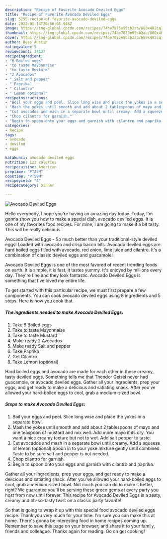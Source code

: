```yaml
---
description: "Recipe of Favorite Avocado Deviled Eggs"
title: "Recipe of Favorite Avocado Deviled Eggs"
slug: 5255-recipe-of-favorite-avocado-deviled-eggs
date: 2022-01-14T20:56:05.946Z
image: https://img-global.cpcdn.com/recipes/74be7875e95cb2ab/680x482cq70/avocado-deviled-eggs-recipe-main-photo.jpg
thumbnail: https://img-global.cpcdn.com/recipes/74be7875e95cb2ab/680x482cq70/avocado-deviled-eggs-recipe-main-photo.jpg
cover: https://img-global.cpcdn.com/recipes/74be7875e95cb2ab/680x482cq70/avocado-deviled-eggs-recipe-main-photo.jpg
author: Bess Austin
ratingvalue: 5
reviewcount: 34127
recipeingredient:
- "6 Boiled eggs"
- "to taste Mayonnaise"
- "to taste Mustard"
- "2 Avocados"
- " Salt and pepper"
- " Paprika"
- " Cilantro"
- " Lemon optional"
recipeinstructions:
- "Boil your eggs and peel. Slice long wise and place the yokes in a separate bowl."
- "Mash the yokes until smooth and add about 2 tablespoons of mayo and one teaspoon of mustard and mix well. Add more mayo if its dry. You want a nice creamy texture but not to wet. Add salt pepper to taste."
- "Cut avocados and mash in a separate bowl until creamy. Add a squeeze of lemon (optional) Spoon in to your yoke mixture gently until combined. Taste to be sure salt and pepper is not needed."
- "Chop cilantro for garnish."
- "Begin to spoon onto your eggs and garnish with cilantro and paprika."
categories:
- Recipe
tags:
- avocado
- deviled
- eggs

katakunci: avocado deviled eggs 
nutrition: 122 calories
recipecuisine: American
preptime: "PT22M"
cooktime: "PT59M"
recipeyield: "4"
recipecategory: Dinner

---
```



![Avocado Deviled Eggs](https://img-global.cpcdn.com/recipes/74be7875e95cb2ab/680x482cq70/avocado-deviled-eggs-recipe-main-photo.jpg)

Hello everybody, I hope you're having an amazing day today. Today, I'm gonna show you how to make a special dish, avocado deviled eggs. It is one of my favorites food recipes. For mine, I am going to make it a bit tasty. This will be really delicious.

Avocado Deviled Eggs - So much better than your traditional-style deviled eggs! Loaded with avocado and crisp bacon bits. Avocado deviled eggs are hard boiled eggs filled with avocado, red onion, lime juice and cilantro. It&#39;s a combination of classic deviled eggs and guacamole!

Avocado Deviled Eggs is one of the most favored of recent trending foods on earth. It is simple, it is fast, it tastes yummy. It's enjoyed by millions every day. They're fine and they look fantastic. Avocado Deviled Eggs is something that I've loved my entire life.


To get started with this particular recipe, we must first prepare a few components. You can cook avocado deviled eggs using 8 ingredients and 5 steps. Here is how you cook that.

<!--inarticleads1-->

##### The ingredients needed to make Avocado Deviled Eggs:

1. Take 6 Boiled eggs
1. Take to taste Mayonnaise
1. Take to taste Mustard
1. Make ready 2 Avocados
1. Make ready  Salt and pepper
1. Take  Paprika
1. Get  Cilantro
1. Take  Lemon (optional)


Hard boiled eggs and avocado are made for each other in these creamy, tasty deviled eggs. Something tells me that Theodor Geisel never had guacamole, or avocado deviled eggs. Gather all your ingredients, prep your eggs, and get ready to make a delicious and satiating snack. After you&#39;ve allowed your hard-boiled eggs to cool, grab a medium-sized bowl. 

<!--inarticleads2-->

##### Steps to make Avocado Deviled Eggs:

1. Boil your eggs and peel. Slice long wise and place the yokes in a separate bowl.
1. Mash the yokes until smooth and add about 2 tablespoons of mayo and one teaspoon of mustard and mix well. Add more mayo if its dry. You want a nice creamy texture but not to wet. Add salt pepper to taste.
1. Cut avocados and mash in a separate bowl until creamy. Add a squeeze of lemon (optional) Spoon in to your yoke mixture gently until combined. Taste to be sure salt and pepper is not needed.
1. Chop cilantro for garnish.
1. Begin to spoon onto your eggs and garnish with cilantro and paprika.


Gather all your ingredients, prep your eggs, and get ready to make a delicious and satiating snack. After you&#39;ve allowed your hard-boiled eggs to cool, grab a medium-sized bowl. Not much you can do to make it better, right? We guarantee you&#39;ll be serving these green gems at every party you host from now until forever. This recipe for Avocado Deviled Eggs is a zesty, creamy and oh-so-tasty twist on a classic party favorite! 

So that is going to wrap it up with this special food avocado deviled eggs recipe. Thank you very much for your time. I'm sure you can make this at home. There's gonna be interesting food in home recipes coming up. Remember to save this page on your browser, and share it to your family, friends and colleague. Thanks again for reading. Go on get cooking!
